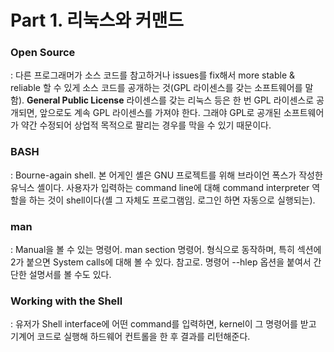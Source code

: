 # Part 1. 리눅스와 커맨드
  
  
  
### Open Source 
: 다른 프로그래머가 소스 코드를 참고하거나 issues를 fix해서 more stable & reliable 할 수 있게 소스 코드를 공개하는 것(GPL 라이센스를 갖는 소프트웨어를 말함). __General Public License__ 라이센스를 갖는 리눅스 등은 한 번 GPL 라이센스로 공개되면, 앞으로도 계속 GPL 라이센스를 가져야 한다. 그래야 GPL로 공개된 소프트웨어가 약간 수정되어 상업적 목적으로 팔리는 경우를 막을 수 있기 때문이다.
  
  
  
### BASH
: Bourne-again shell. 본 어게인 셸은 GNU 프로젝트를 위해 브라이언 폭스가 작성한 유닉스 셸이다. 사용자가 입력하는 command line에 대해 command interpreter 역할을 하는 것이 shell이다(셸 그 자체도 프로그램임. 로그인 하면 자동으로 실행되는).
  
  
  
### man
: Manual을 볼 수 있는 명령어. man section 명령어. 형식으로 동작하며, 특히 섹션에 2가 붙으면 System calls에 대해 볼 수 있다. 
참고로. 명령어 --hlep 옵션을 붙여서 간단한 설명서를 볼 수도 있다.

  
  
### Working with the Shell
: 유저가 Shell interface에 어떤 command를 입력하면, kernel이 그 명령어를 받고 기계어 코드로 실행해 하드웨어 컨트롤을 한 후 결과를 리턴해준다.
